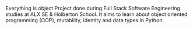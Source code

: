 Everything is object
Project done during Full Stack Software Engineering studies at ALX SE & Holberton School. It aims to learn about object oriented programming (OOP), mutability, identity and data types in Python.
